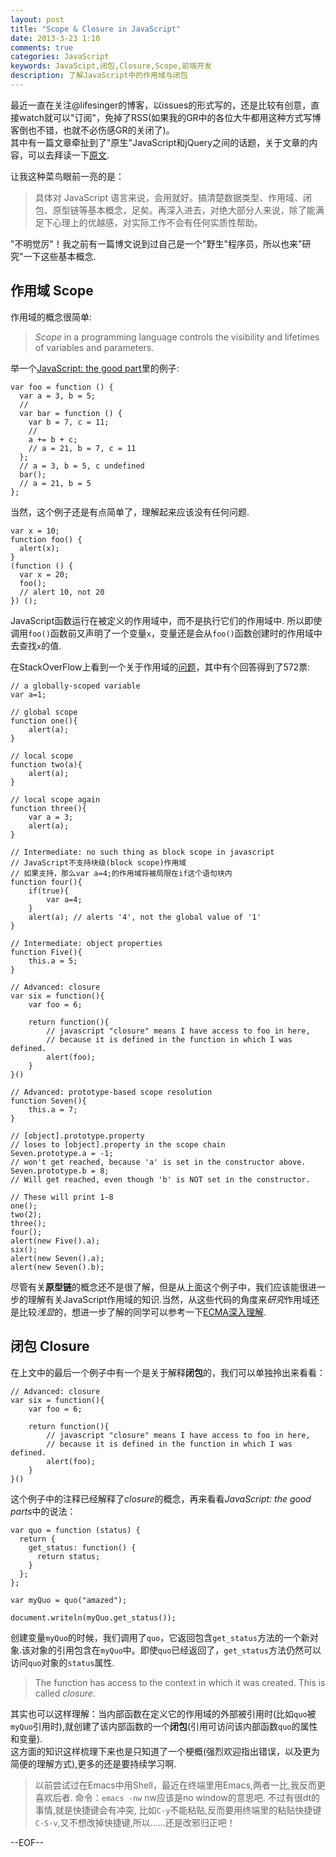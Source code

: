 ```yaml
---
layout: post
title: "Scope & Closure in JavaScript"
date: 2013-3-23 1:10
comments: true
categories: JavaScript
keywords: JavaScipt,闭包,Closure,Scope,前端开发
description: 了解JavaScript中的作用域与闭包
---
```


最近一直在关注@lifesinger的博客，以issues的形式写的，还是比较有创意，直接watch就可以"订阅"，免掉了RSS(如果我的GR中的各位大牛都用这种方式写博客倒也不错，也就不必伤感GR的关闭了)。  
其中有一篇文章牵扯到了"原生"JavaScript和jQuery之间的话题，关于文章的内容，可以去拜读一下[原文](https://github.com/lifesinger/lifesinger.github.com/issues/126).

让我这种菜鸟眼前一亮的是：
> 具体对 JavaScript 语言来说，会用就好。搞清楚数据类型、作用域、闭包、原型链等基本概念，足矣。再深入进去，对绝大部分人来说，除了能满足下心理上的优越感，对实际工作不会有任何实质性帮助。

"不明觉厉"！我之前有一篇博文说到过自己是一个"野生"程序员，所以也来"研究"一下这些基本概念.

## 作用域 Scope

作用域的概念很简单:
> *Scope* in a programming language controls the visibility and lifetimes of variables and parameters.  

举一个[JavaScript: the good part](http://book.douban.com/subject/2994925/)里的例子:

    var foo = function () {
	  var a = 3, b = 5;
      //
	  var bar = function () {
	    var b = 7, c = 11;
		//
		a += b + c;
		// a = 21, b = 7, c = 11
	  };
	  // a = 3, b = 5, c undefined
	  bar();
	  // a = 21, b = 5
	};

当然，这个例子还是有点简单了，理解起来应该没有任何问题.

    var x = 10;
    function foo() {
      alert(x);
    }
    (function () {
      var x = 20;
	  foo();
	  // alert 10, not 20
    }) ();

JavaScript函数运行在被定义的作用域中，而不是执行它们的作用域中. 所以即使调用`foo()`函数前又声明了一个变量`x`，变量还是会从`foo()`函数创建时的作用域中去查找`x`的值.

在StackOverFlow上看到一个关于作用域的[问题](http://stackoverflow.com/questions/500431/javascript-variable-scope)，其中有个回答得到了572票:

    // a globally-scoped variable
	var a=1;

	// global scope
	function one(){
	    alert(a);
	}

	// local scope
	function two(a){
	    alert(a);
	}

	// local scope again
	function three(){
	    var a = 3;
		alert(a);
	}

    // Intermediate: no such thing as block scope in javascript
	// JavaScript不支持块级(block scope)作用域
	// 如果支持，那么var a=4;的作用域将被局限在if这个语句块内
	function four(){
	    if(true){
		    var a=4;
		}
		alert(a); // alerts '4', not the global value of '1'
	}

	// Intermediate: object properties
	function Five(){
	    this.a = 5;
	}

	// Advanced: closure
	var six = function(){
	    var foo = 6;

		return function(){
		    // javascript "closure" means I have access to foo in here,
		    // because it is defined in the function in which I was defined.
		    alert(foo);
		}
    }()

	// Advanced: prototype-based scope resolution
	function Seven(){
	    this.a = 7;
	}

	// [object].prototype.property
	// loses to [object].property in the scope chain
	Seven.prototype.a = -1;
	// won't get reached, because 'a' is set in the constructor above.
	Seven.prototype.b = 8;
	// Will get reached, even though 'b' is NOT set in the constructor.

	// These will print 1-8
	one();
	two(2);
	three();
	four();
	alert(new Five().a);
	six();
	alert(new Seven().a);
	alert(new Seven().b);

尽管有关**原型链**的概念还不是很了解，但是从上面这个例子中，我们应该能很进一步的理解有关JavaScript作用域的知识.当然，从这些代码的角度来*研究*作用域还是比较*浅显*的，想进一步了解的同学可以参考一下[ECMA深入理解](http://www.denisdeng.com/?p=908#scope-features).

## 闭包 Closure

在上文中的最后一个例子中有一个是关于解释**闭包**的，我们可以单独拎出来看看：

    // Advanced: closure
	var six = function(){
	    var foo = 6;

		return function(){
		    // javascript "closure" means I have access to foo in here,
		    // because it is defined in the function in which I was defined.
		    alert(foo);
		}
    }()

这个例子中的注释已经解释了*closure*的概念，再来看看*JavaScript: the good parts*中的说法：

    var quo = function (status) {
	  return {
	    get_status: function() {
		  return status;
		}
	  };
	};

	var myQuo = quo("amazed");

	document.writeln(myQuo.get_status());

创建变量`myQuo`的时候，我们调用了`quo`，它返回包含`get_status`方法的一个新对象.该对象的引用包含在`myQuo`中。即使`quo`已经返回了，`get_status`方法仍然可以访问`quo`对象的`status`属性.
> The function has access to the context in which it was created. This is called *closure*.

其实也可以这样理解：当内部函数在定义它的作用域的外部被引用时(比如`quo`被`myQuo`引用时),就创建了该内部函数的一个**闭包**(引用可访问该内部函数`quo`的属性和变量).  
这方面的知识这样梳理下来也是只知道了一个梗概(强烈欢迎指出错误，以及更为简便的理解方式),更多的还是要持续学习啊.


> 以前尝试过在Emacs中用Shell，最近在终端里用Emacs,两者一比,我反而更喜欢后者. 命令：`emacs -nw` nw应该是no window的意思吧. 不过有很dt的事情,就是快捷键会有冲突, 比如`C-y`不能粘贴,反而要用终端里的粘贴快捷键`C-S-v`,又不想改掉快捷键,所以……还是改邪归正吧！

--EOF--

